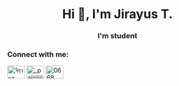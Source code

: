 <h1 align="center">Hi 👋, I'm Jirayus T.</h1>
<h3 align="center">I'm student</h3>

<h3 align="left">Connect with me:</h3>
<p align="left">
<a href="https://fb.com/จิรายุส ธรรมมงคล" target="blank"><img align="center" src="https://raw.githubusercontent.com/rahuldkjain/github-profile-readme-generator/master/src/images/icons/Social/facebook.svg" alt="จิรายุส ธรรมมงคล" height="30" width="40" /></a>
<a href="https://instagram.com/_paiiiiiiiiiii" target="blank"><img align="center" src="https://raw.githubusercontent.com/rahuldkjain/github-profile-readme-generator/master/src/images/icons/Social/instagram.svg" alt="_paiiiiiiiiiii" height="30" width="40" /></a>
<a href="https://discord.gg/0668" target="blank"><img align="center" src="https://raw.githubusercontent.com/rahuldkjain/github-profile-readme-generator/master/src/images/icons/Social/discord.svg" alt="0668" height="30" width="40" /></a>
</p>

